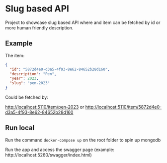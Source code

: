 # Slug based API

Project to showcase slug based API where and item can be fetched by id or more human friendly description.

## Example

The item:

```json
{
  "id": "5872d4e0-d3a5-4f93-8e62-84652b28d160",
  "description": "Pen",
  "year": 2023,
  "slug": "pen-2023"
}
```

Could be fetched by:

<http://localhost:5110/item/pen-2023> or
<http://localhost:5110/item/5872d4e0-d3a5-4f93-8e62-84652b28d160>

## Run local

Run the command `docker-compose up` on the root folder to spin up mongodb

Run the app and access the swagger page (example: http://localhost:5260/swagger/index.html)